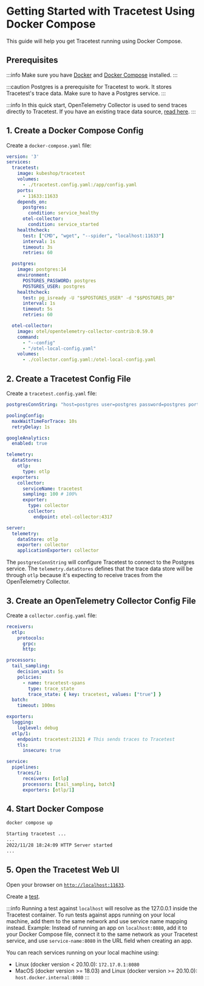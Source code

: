 # Getting Started with Tracetest Using Docker Compose

This guide will help you get Tracetest running using Docker Compose.

## Prerequisites

:::info
Make sure you have [Docker](https://docs.docker.com/get-docker/) and [Docker Compose](https://docs.docker.com/compose/install/) installed.
:::

:::caution
Postgres is a prerequisite for Tracetest to work. It stores Tracetest's trace data. Make sure to have a Postgres service.
:::

:::info
In this quick start, OpenTelemetry Collector is used to send traces directly to Tracetest. If you have an existing trace data source, [read here](../configuration/overview.md).
:::

## 1. Create a Docker Compose Config

Create a `docker-compose.yaml` file:

```yaml
version: '3'
services:
  tracetest:
    image: kubeshop/tracetest
    volumes:
      - ./tracetest.config.yaml:/app/config.yaml
    ports:
      - 11633:11633
    depends_on:
      postgres:
        condition: service_healthy
      otel-collector:
        condition: service_started
    healthcheck:
      test: ["CMD", "wget", "--spider", "localhost:11633"]
      interval: 1s
      timeout: 3s
      retries: 60

  postgres:
    image: postgres:14
    environment:
      POSTGRES_PASSWORD: postgres
      POSTGRES_USER: postgres
    healthcheck:
      test: pg_isready -U "$$POSTGRES_USER" -d "$$POSTGRES_DB"
      interval: 1s
      timeout: 5s
      retries: 60

  otel-collector:
    image: otel/opentelemetry-collector-contrib:0.59.0
    command:
      - "--config"
      - "/otel-local-config.yaml"
    volumes:
      - ./collector.config.yaml:/otel-local-config.yaml
```

## 2. Create a Tracetest Config File

Create a `tracetest.config.yaml` file:

```yaml
postgresConnString: "host=postgres user=postgres password=postgres port=5432 sslmode=disable"

poolingConfig:
  maxWaitTimeForTrace: 10s
  retryDelay: 1s

googleAnalytics:
  enabled: true

telemetry:
  dataStores:
    otlp:
      type: otlp
  exporters:
    collector:
      serviceName: tracetest
      sampling: 100 # 100%
      exporter:
        type: collector
        collector:
          endpoint: otel-collector:4317

server:
  telemetry:
    dataStore: otlp
    exporter: collector
    applicationExporter: collector
```

The `postgresConnString` will configure Tracetest to connect to the Postgres service. The `telemetry.dataStores` defines that the trace data store will be through `otlp` because it's expecting to receive traces from the OpenTelemetry Collector.

## 3. Create an OpenTelemetry Collector Config File

Create a `collector.config.yaml` file:

```yaml
receivers:
  otlp:
    protocols:
      grpc:
      http:

processors:
  tail_sampling:
    decision_wait: 5s
    policies:
      - name: tracetest-spans
        type: trace_state
        trace_state: { key: tracetest, values: ["true"] }
  batch:
    timeout: 100ms

exporters:
  logging:
    loglevel: debug
  otlp/1:
    endpoint: tracetest:21321 # This sends traces to Tracetest
    tls:
      insecure: true

service:
  pipelines:
    traces/1:
      receivers: [otlp]
      processors: [tail_sampling, batch]
      exporters: [otlp/1]
```

## 4. Start Docker Compose

```bash
docker compose up
```

```bash title="Condensed expected output from the Tracetest container:"
Starting tracetest ...
...
2022/11/28 18:24:09 HTTP Server started
...
```

## 5. Open the Tracetest Web UI

Open your browser on [`http://localhost:11633`](http://localhost:11633).

Create a [test](../web-ui/creating-tests.md).

:::info
Running a test against `localhost` will resolve as the 127.0.0.1 inside the Tracetest container. To run tests against apps running on your local machine, add them to the same network and use service name mapping instead. Example: Instead of running an app on `localhost:8080`, add it to your Docker Compose file, connect it to the same network as your Tracetest service, and use `service-name:8080` in the URL field when creating an app.

You can reach services running on your local machine using:

- Linux (docker version < 20.10.0): `172.17.0.1:8080`
- MacOS (docker version >= 18.03) and Linux (docker version >= 20.10.0): `host.docker.internal:8080`
:::
